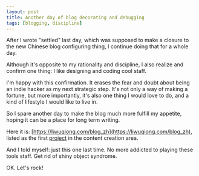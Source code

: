```yaml
---
layout: post
title: Another day of blog decorating and debugging
tags: [blogging, discipline]
---
```


After I wrote "settled" last day, which was supposed to make a closure to the new Chinese blog configuring thing, I continue doing that for a whole day. 

Although it's opposite to my rationality and discipline, I also realize and confirm one thing: I like designing and coding cool staff. 

I'm happy with this confirmation. It erases the fear and doubt about being an indie hacker as my next strategic step. It's not only a way of making a fortune, but more importantly, it's also one thing I would love to do, and a kind of lifestyle I would like to live in.

So I spare another day to make the blog much more fulfill my appetite, hoping it can be a place for long term writing. 

Here it is: [https://liwuqiong.com/blog_zh](https://liwuqiong.com/blog_zh), listed as the first [project](../projects) in the content creation area. 

And I told myself: just this one last time. No more addicted to playing these tools staff. Get rid of shiny object syndrome. 

OK. Let's rock!